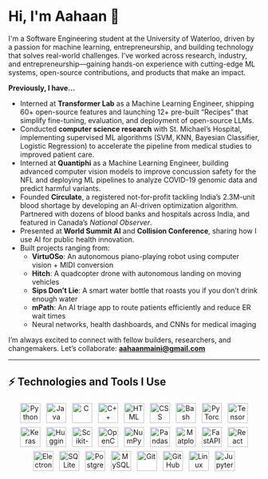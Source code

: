 # Hi, I'm Aahaan 👋  

I'm a Software Engineering student at the University of Waterloo, driven by a passion for machine learning, entrepreneurship, and building technology that solves real-world challenges. I’ve worked across research, industry, and entrepreneurship—gaining hands-on experience with cutting-edge ML systems, open-source contributions, and products that make an impact.  

**Previously, I have...**  
* Interned at **Transformer Lab** as a Machine Learning Engineer, shipping 60+ open-source features and launching 12+ pre-built “Recipes” that simplify fine-tuning, evaluation, and deployment of open-source LLMs.  
* Conducted **computer science research** with St. Michael’s Hospital, implementing supervised ML algorithms (SVM, KNN, Bayesian Classifier, Logistic Regression) to accelerate the pipeline from medical studies to improved patient care.  
* Interned at **Quantiphi** as a Machine Learning Engineer, building advanced computer vision models to improve concussion safety for the NFL and deploying ML pipelines to analyze COVID-19 genomic data and predict harmful variants.  
* Founded **Circulate**, a registered not-for-profit tackling India’s 2.3M-unit blood shortage by developing an AI-driven optimization algorithm. Partnered with dozens of blood banks and hospitals across India, and featured in Canada’s *National Observer*.  
* Presented at **World Summit AI** and **Collision Conference**, sharing how I use AI for public health innovation.  
* Built projects ranging from:  
  - **VirtuOSo**: An autonomous piano-playing robot using computer vision + MIDI conversion  
  - **Hitch**: A quadcopter drone with autonomous landing on moving vehicles  
  - **Sips Don’t Lie**: A smart water bottle that roasts you if you don’t drink enough water  
  - **mPath**: An AI triage app to route patients efficiently and reduce ER wait times  
  - Neural networks, health dashboards, and CNNs for medical imaging  

I’m always excited to connect with fellow builders, researchers, and changemakers. Let’s collaborate: **aahaanmaini@gmail.com**  

---

## ⚡ Technologies and Tools I Use  

<p align="center">
  <!-- Languages -->
  <img title="Python" alt="Python" src="https://cdn.jsdelivr.net/gh/devicons/devicon/icons/python/python-original.svg" width="40" height="40" style="margin:4px"/>
  <img title="Java" alt="Java" src="https://cdn.jsdelivr.net/gh/devicons/devicon/icons/java/java-original.svg" width="40" height="40" style="margin:4px"/>
  <img title="C" alt="C" src="https://cdn.jsdelivr.net/gh/devicons/devicon/icons/c/c-original.svg" width="40" height="40" style="margin:4px"/>
  <img title="C++" alt="C++" src="https://cdn.jsdelivr.net/gh/devicons/devicon/icons/cplusplus/cplusplus-original.svg" width="40" height="40" style="margin:4px"/>
  <img title="HTML" alt="HTML" src="https://cdn.jsdelivr.net/gh/devicons/devicon/icons/html5/html5-original.svg" width="40" height="40" style="margin:4px"/>
  <img title="CSS" alt="CSS" src="https://cdn.jsdelivr.net/gh/devicons/devicon/icons/css3/css3-original.svg" width="40" height="40" style="margin:4px"/>
  <img title="Bash" alt="Bash" src="https://cdn.jsdelivr.net/gh/devicons/devicon/icons/bash/bash-original.svg" width="40" height="40" style="margin:4px"/>

  <!-- ML/AI -->
  <img title="PyTorch" alt="PyTorch" src="https://cdn.jsdelivr.net/gh/devicons/devicon/icons/pytorch/pytorch-original.svg" width="40" height="40" style="margin:4px"/>
  <img title="TensorFlow" alt="TensorFlow" src="https://cdn.jsdelivr.net/gh/devicons/devicon/icons/tensorflow/tensorflow-original.svg" width="40" height="40" style="margin:4px"/>
  <img title="Keras" alt="Keras" src="https://cdn.jsdelivr.net/gh/devicons/devicon/icons/keras/keras-original.svg" width="40" height="40" style="margin:4px"/>
  <img title="Hugging Face" alt="Hugging Face" src="https://huggingface.co/front/assets/huggingface_logo-noborder.svg" width="40" height="40" style="margin:4px"/>
  <img title="Scikit-learn" alt="Scikit-learn" src="https://cdn.jsdelivr.net/gh/devicons/devicon/icons/scikitlearn/scikitlearn-original.svg" width="40" height="40" style="margin:4px"/>
  <img title="OpenCV" alt="OpenCV" src="https://cdn.jsdelivr.net/gh/devicons/devicon/icons/opencv/opencv-original.svg" width="40" height="40" style="margin:4px"/>
  <img title="NumPy" alt="NumPy" src="https://cdn.jsdelivr.net/gh/devicons/devicon/icons/numpy/numpy-original.svg" width="40" height="40" style="margin:4px"/>
  <img title="Pandas" alt="Pandas" src="https://cdn.jsdelivr.net/gh/devicons/devicon/icons/pandas/pandas-original.svg" width="40" height="40" style="margin:4px"/>
  <img title="Matplotlib" alt="Matplotlib" src="https://cdn.jsdelivr.net/gh/devicons/devicon/icons/matplotlib/matplotlib-original.svg" width="40" height="40" style="margin:4px"/>

  <!-- Tools & Frameworks -->
  <img title="FastAPI" alt="FastAPI" src="https://cdn.jsdelivr.net/gh/devicons/devicon/icons/fastapi/fastapi-original.svg" width="40" height="40" style="margin:4px"/>
  <img title="React" alt="React" src="https://cdn.jsdelivr.net/gh/devicons/devicon/icons/react/react-original.svg" width="40" height="40" style="margin:4px"/>
  <img title="Electron" alt="Electron" src="https://cdn.jsdelivr.net/gh/devicons/devicon/icons/electron/electron-original.svg" width="40" height="40" style="margin:4px"/>
  <img title="SQLite" alt="SQLite" src="https://cdn.jsdelivr.net/gh/devicons/devicon/icons/sqlite/sqlite-original.svg" width="40" height="40" style="margin:4px"/>
  <img title="PostgreSQL" alt="PostgreSQL" src="https://cdn.jsdelivr.net/gh/devicons/devicon/icons/postgresql/postgresql-original.svg" width="40" height="40" style="margin:4px"/>
  <img title="MySQL" alt="MySQL" src="https://cdn.jsdelivr.net/gh/devicons/devicon/icons/mysql/mysql-original.svg" width="40" height="40" style="margin:4px"/>
  <img title="Git" alt="Git" src="https://cdn.jsdelivr.net/gh/devicons/devicon/icons/git/git-original.svg" width="40" height="40" style="margin:4px"/>
  <img title="GitHub" alt="GitHub" src="https://cdn.jsdelivr.net/gh/devicons/devicon/icons/github/github-original.svg" width="40" height="40" style="margin:4px"/>
  <img title="Linux" alt="Linux" src="https://cdn.jsdelivr.net/gh/devicons/devicon/icons/linux/linux-original.svg" width="40" height="40" style="margin:4px"/>
  <img title="Jupyter" alt="Jupyter" src="https://cdn.jsdelivr.net/gh/devicons/devicon/icons/jupyter/jupyter-original.svg" width="40" height="40" style="margin:4px"/>
</p>  
